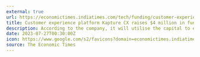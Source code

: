 ```yaml
---
external: true
url: https://economictimes.indiatimes.com/tech/funding/customer-experience-platform-kapture-cx-raises-4-million-in-funding/articleshow/102147403.cms
title: Customer experience platform Kapture CX raises $4 million in funding
description: According to the company, it will utilise the capital to expand its presence across international markets, enhance its product offerings as well as strengthen its team.
date: 2023-07-27T00:30:00Z
icon: https://www.google.com/s2/favicons?domain=economictimes.indiatimes.com&sz=32
source: The Economic Times
---
```

